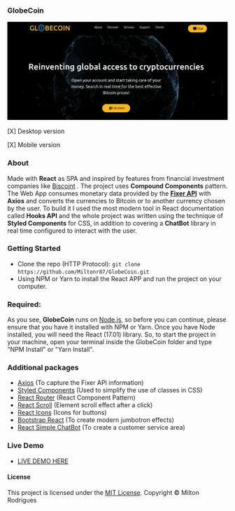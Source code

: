 ### GlobeCoin

![Screen Shot](https://github.com/Miltonr87/GlobeCoin/blob/main/globecoin.png)

[X] Desktop version

[X] Mobile version

### About

Made with **React** as SPA and inspired by features from financial investment companies like [Biscoint](https://biscoint.io/buy/btc/brl?amount=1000&isQuote=true) . The project uses **Compound Components** pattern. The Web App consumes monetary data provided by the **[Fixer API](https://fixer.io)** with **Axios** and converts the currencies to Bitcoin or to another currency chosen by the user. To build it I used the most modern tool in React documentation called **Hooks API** and the whole project was written using the technique of **Styled Components** for CSS, in addition to covering a **ChatBot** library in real time configured to interact with the user. 

### Getting Started

- Clone the repo (HTTP Protocol): ```git clone https://github.com/Miltonr87/GlobeCoin.git```
- Using NPM or Yarn to install the React APP and run the project on your computer. 

### Required:

As you see, **GlobeCoin** runs on [Node.js](https://nodejs.org/), so before you can continue, please ensure that you have it installed with NPM or Yarn. Once you have Node installed, you will need the React (17.01) library. So, to start the project in your machine, open your terminal inside the GlobeCoin folder and type "NPM Install" or "Yarn Install".

### Additional packages
- [Axios](https://github.com/axios/axios) (To capture the Fixer API information)
- [Styled Components](https://github.com/styled-components/styled-components) (Used to simplify the use of classes in CSS)
- [React Router](https://reactrouter.com/) (React Component Pattern)
- [React Scroll](https://www.npmjs.com/package/react-scroll) (Element scroll effect after a click)
- [React Icons](http://react-icons.github.io/react-icons/) (Icons for buttons)
- [Bootstrap React](https://react-bootstrap.github.io/) (To create modern jumbotron effects)
- [React Simple ChatBot](https://openbase.com/js/react-simple-chatbot) (To create a customer service area)

### Live Demo 

- [LIVE DEMO HERE](https://globecoin.miltonr87.vercel.app/)

#### License

This project is licensed under the [MIT License](https://magno.mit-license.org/2018). Copyright © Milton Rodrigues
